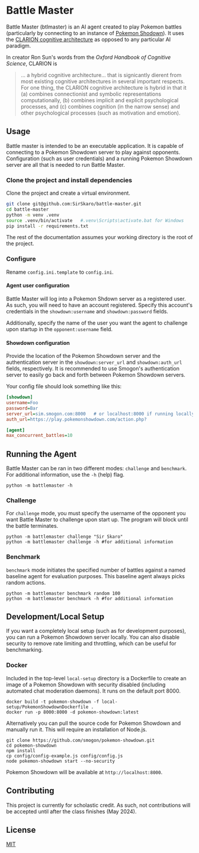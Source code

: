 # Battle Master

Battle Master (btlmaster) is an AI agent created to play Pokemon battles (particularly by connecting to an instance of [Pokemon Shodown](https://pokemonshowdown.com/)). It uses the [CLARION cognitive architecture](https://sites.google.com/site/drronsun/clarion/clarion-project) as opposed to any particular AI paradigm.

In creator Ron Sun's words from the _Oxford Handbook of Cognitive Science_, CLARION is
> ... a hybrid cognitive architecture... that is signicantly dierent from most
existing cognitive architectures in several important respects. For one thing, the CLARION cognitive
architecture is hybrid in that it (a) combines connectionist and symbolic representations computationally,
(b) combines implicit and explicit psychological processes, and (c) combines cognition (in the narrow
sense) and other psychological processes (such as motivation and emotion).

## Usage

Battle master is intended to be an executable application. It is capable of connecting to a Pokemon Showdown server to play against opponents. Configuration (such as user credentials) and a running Pokemon Showdown server are all that is needed to run Battle Master.

### Clone the project and install dependencies
Clone the project and create a virtual environment.
```bash
git clone git@github.com:SirSkaro/battle-master.git
cd battle-master
python -m venv .venv
source .venv/bin/activate   #.venv\Scripts\activate.bat for Windows
pip install -r requirements.txt
```
The rest of the documentation assumes your working directory is the root of the project.

### Configure
Rename `config.ini.template` to `config.ini`.

#### Agent user configuration
Battle Master will log into a Pokemon Shdown server as a registered user. As such, you will need to have an account registered. Specify this account's credentials in the `showdown:username` and `showdown:password` fields.

Additionally, specify the name of the user you want the agent to challenge upon startup in the `opponent:username` field.

#### Showdown configuration
Provide the location of the Pokemon Showdown server and the authentication server in the `showdown:server_url` and `showdown:auth_url` fields, respectively. It is recommended to use Smogon's authentication server to easily go back and forth between Pokemon Showdown servers.

Your config file should look something like this:
```ini
[showdown]
username=Foo
password=Bar
server_url=sim.smogon.com:8000   # or localhost:8000 if running locally
auth_url=https://play.pokemonshowdown.com/action.php?

[agent]
max_concurrent_battles=10
```
## Running the Agent
Battle Master can be ran in two different modes: `challenge` and `benchmark`. 
For additional information, use the `-h` (help) flag.
```shell
python -m battlemaster -h
```

### Challenge
For `challenge` mode, you must specify the username of the opponent you want Battle Master to challenge upon start up. 
The program will block until the battle terminates.
```shell
python -m battlemaster challenge "Sir Skaro"
python -m battlemaster challenge -h #for additional information
```

### Benchmark
`benchmark` mode initiates the specified number of battles against a named baseline agent for evaluation purposes. This baseline agent always picks
random actions.
```shell
python -m battlemaster benchmark random 100
python -m battlemaster benchmark -h #for additional information
```

## Development/Local Setup
If you want a completely local setup (such as for development purposes), you can run a Pokemon Showdown server locally. You can also disable security to remove rate limiting and throttling, which can be useful for benchmarking. 

### Docker
Included in the top-level `local-setup` directory is a Dockerfile to create an image of a Pokemon Showdown with security disabled (including automated chat moderation daemons). It runs on the default port 8000.
```shell
docker build -t pokemon-showdown -f local-setup/PokemonShowdownDockerfile .
docker run -p 8000:8000 -d pokemon-showdown:latest
```

Alternatively you can pull the source code for Pokemon Showdown and manually run it. This will require an installation of Node.js.
```shell
git clone https://github.com/smogon/pokemon-showdown.git
cd pokemon-showdown
npm install
cp config/config-example.js config/config.js
node pokemon-showdown start --no-security
```

Pokemon Showdown will be available at `http://localhost:8000`. 

## Contributing
This project is currently for scholastic credit. As such, not contributions will be accepted until after the class finishes (May 2024).

## License
[MIT](https://choosealicense.com/licenses/mit/)
